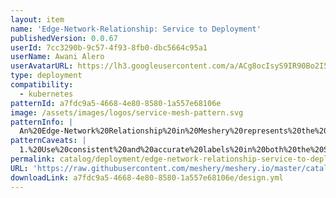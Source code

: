 ```yaml
---
layout: item
name: 'Edge-Network-Relationship: Service to Deployment'
publishedVersion: 0.0.67
userId: 7cc3290b-9c57-4f93-8fb0-dbc5664c95a1
userName: Awani Alero
userAvatarURL: https://lh3.googleusercontent.com/a/ACg8ocIsyS9IR90Bo2I56iqRPlYulzglXOKhqczvYvf31sttxczvwuTX=s96-c
type: deployment
compatibility:
  - kubernetes
patternId: a7fdc9a5-4668-4e80-8580-1a557e68106e
image: /assets/images/logos/service-mesh-pattern.svg
patternInfo: |
  An%20Edge-Network%20Relationship%20in%20Meshery%20represents%20the%20networking%20configuration%20between%20Kubernetes%20components%2C%20typically%20illustrated%20by%20a%20dashed%20arrow%20connecting%20a%20Service%20to%20a%20Deployment.%20This%20dashed%20arrow%20signifies%20that%20the%20Service%20is%20linked%20to%20the%20Pods%20in%20the%20Deployment%2C%20exposing%20network%20access%20to%20them%20through%20a%20specified%20port.%20The%20accompanying%20port%2Fnetwork%20protocol%20notation%20indicates%20the%20port%20exposed%20by%20the%20Service%20and%20the%20corresponding%20protocol%2C%20such%20as%20TCP.
patternCaveats: |
  1.%20Use%20consistent%20and%20accurate%20labels%20in%20both%20the%20Service%20and%20Deployment%20configurations.%20This%20consistency%20is%20crucial%20for%20the%20Service%20to%20correctly%20route%20traffic%20to%20the%20intended%20Pods%2C%20ensuring%20proper%20communication%20within%20the%20edge-network%20relationship.%20%0A%0A2.%20Clearly%20specify%20the%20network%20protocol%20(e.g.%2C%20TCP%20or%20UDP)%20in%20the%20Service%20configuration.%20Ensure%20that%20the%20chosen%20protocol%20aligns%20with%20the%20requirements%20of%20the%20application%20and%20the%20behavior%20of%20the%20underlying%20Pods.%20Mismatched%20protocols%20can%20lead%20to%20unexpected%20communication%20failures.%20%0A%0A3.%20Carefully%20manage%20the%20exposed%20ports%20for%20Services%20to%20avoid%20conflicts%20and%20ensure%20proper%20communication.%20Be%20sure%20to%20match%20the%20target%20port%20in%20the%20Service%20configuration%20to%20the%20container%20port%20in%20the%20Pods%20to%20ensure%20that%20traffic%20is%20routed%20correctly.%20This%20alignment%20is%20essential%20for%20the%20application%20to%20function%20properly%2C%20as%20mismatched%20ports%20can%20lead%20to%20connectivity%20issues.
permalink: catalog/deployment/edge-network-relationship-service-to-deployment-a7fdc9a5-4668-4e80-8580-1a557e68106e.html
URL: 'https://raw.githubusercontent.com/meshery/meshery.io/master/catalog/a7fdc9a5-4668-4e80-8580-1a557e68106e/0.0.67/design.yml'
downloadLink: a7fdc9a5-4668-4e80-8580-1a557e68106e/design.yml
---
```

